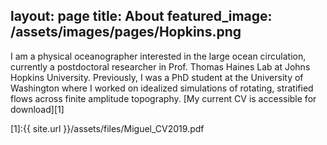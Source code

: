 layout: page
title: About
featured_image: /assets/images/pages/Hopkins.png
---

I am a physical oceanographer interested in the large ocean circulation, currently a postdoctoral researcher in Prof. Thomas Haines Lab at Johns Hopkins University. Previously, I was a PhD student at the University of Washington where I worked on idealized simulations of rotating, stratified flows across finite amplitude topography. [My current CV is accessible for download][1]

[1]:{{ site.url }}/assets/files/Miguel_CV2019.pdf
